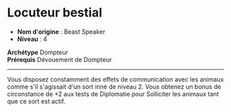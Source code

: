 # Locuteur bestial

 * **Nom d'origine** : Beast Speaker
 * **Niveau** : 4


<p><span id="ctl00_MainContent_DetailedOutput"><strong>Archétype</strong>&nbsp;Dompteur&nbsp;<br><strong>Prérequis</strong> Dévouement de Dompteur<br></span></p>
<hr>
<p>Vous disposez constamment des effets de communication avec les animaux comme s'il s'agissait d'un sort inné de niveau 2. Vous obtenez un bonus de circonstance de +2 aux tests de Diplomatie pour Solliciter les animaux tant que ce sort est actif.&nbsp;</p>